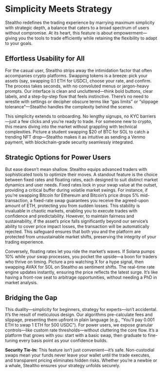 # Simplicity Meets Strategy

Stealtho redefines the trading experience by marrying maximum simplicity with strategic depth, a balance that caters to a broad spectrum of users without compromise. At its heart, this feature is about empowerment—giving you the tools to trade efficiently while retaining the flexibility to adapt to your goals.

## Effortless Usability for All

For the casual user, Stealtho strips away the intimidation factor that often accompanies crypto platforms. Swapping tokens is a breeze: pick your assets (say, swapping 0.1 ETH for USDC), choose your rate, and confirm. The process takes seconds, with no convoluted menus or jargon-heavy prompts. Our interface is clean and uncluttered—think bold buttons, clear labels, and a step-by-step flow that feels instinctive. There’s no need to wrestle with settings or decipher obscure terms like “gas limits” or “slippage tolerance”—Stealtho handles the complexity behind the scenes.

This simplicity extends to onboarding. No lengthy signups, no KYC barriers—just a few clicks and you’re ready to trade. For someone new to crypto, this means diving into the market without grappling with technical complexities. Picture a student swapping $20 of BTC for SOL to catch a trending NFT drop—Stealtho makes it as intuitive as sending a Venmo payment, with blockchain-grade security seamlessly integrated.

## Strategic Options for Power Users

But ease doesn’t mean shallow. Stealtho equips advanced traders with sophisticated tools to optimize their moves. A standout feature is the choice between fixed rates and floating rates, each designed to suit distinct market dynamics and user needs. Fixed rates lock in your swap value at the outset, providing a critical buffer during volatile market swings. For instance, if you’re swapping Bitcoin for Ethereum and Bitcoin’s price drops 5% mid-transaction, a fixed-rate swap guarantees you receive the agreed-upon amount of ETH, protecting you from sudden losses. This stability is invaluable in chaotic markets, enabling you to execute trades with confidence and predictability. However, to maintain fairness and sustainability, if the asset’s price falls significantly beyond our service’s ability to cover price impact losses, the transaction will be automatically rejected. This safeguard ensures that both you and the platform are protected from unsustainable market shifts, preserving the integrity of your trading experience.

Conversely, floating rates let you ride the market’s waves. If Solana pumps 10% while your swap processes, you pocket the upside—a boon for traders who thrive on timing. Picture a pro watching X for a hype signal, then swapping AVAX for SOL on Stealtho as sentiment shifts. The real-time rate engine updates instantly, ensuring the price reflects the latest surge. It’s like having a front-row seat to arbitrage opportunities, without needing a PhD in market analysis.

## Bridging the Gap

This duality—simplicity for beginners, strategy for experts—isn’t accidental. It’s the result of meticulous design. Our algorithms pre-calculate fees and slippage, presenting them upfront in plain language (e.g., “You’ll pay 0.001 ETH to swap 1 ETH for 500 USDC”). For power users, we expose granular controls—like custom rate thresholds—without cluttering the core flow. It’s a platform that grows with you: start with a basic swap, then graduate to fine-tuning every basis point as your confidence builds.

**Security Tie-In:** This feature isn’t just convenient—it’s safe. Non-custodial swaps mean your funds never leave your wallet until the trade executes, and transparent pricing eliminates hidden risks. Whether you’re a newbie or a whale, Stealtho ensures your strategy unfolds securely.
